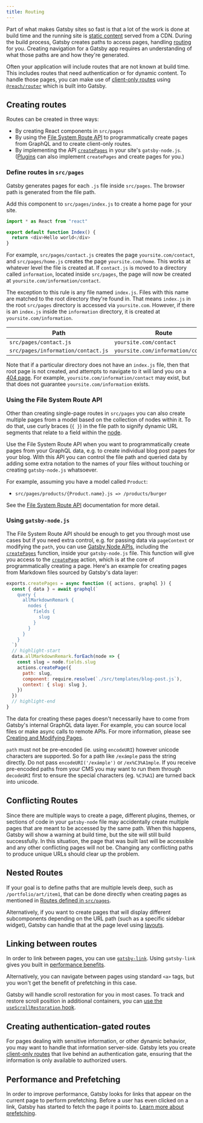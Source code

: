 ```yaml
---
title: Routing
---
```


Part of what makes Gatsby sites so fast is that a lot of the work is done at build time and the running site is [static content](/docs/adding-app-and-website-functionality/#static-pages) served from a CDN. During the build process, Gatsby creates paths to access pages, handling [routing](/docs/glossary#routing) for you. Creating navigation for a Gatsby app requires an understanding of what those paths are and how they're generated.

Often your application will include routes that are not known at build time. This includes routes that need authentication or for dynamic content. To handle those pages, you can make use of [client-only routes](/docs/how-to/routing/client-only-routes-and-user-authentication) using [`@reach/router`](/docs/reach-router-and-gatsby/) which is built into Gatsby.

## Creating routes

Routes can be created in three ways:

- By creating React components in `src/pages`
- By using the [File System Route API](/docs/reference/routing/file-system-route-api/) to programmatically create pages from GraphQL and to create client-only routes.
- By implementing the API [`createPages`](/docs/reference/config-files/gatsby-node/#createPages) in your site's `gatsby-node.js`. ([Plugins](/docs/plugins/) can also implement `createPages` and create pages for you.)

### Define routes in `src/pages`

Gatsby generates pages for each `.js` file inside `src/pages`. The browser path is generated from the file path.

Add this component to `src/pages/index.js` to create a home page for your site.

```jsx:title=src/pages/index.js
import * as React from "react"

export default function Index() {
  return <div>Hello world</div>
}
```

For example, `src/pages/contact.js` creates the page `yoursite.com/contact`, and `src/pages/home.js` creates the page `yoursite.com/home`. This works at whatever level the file is created at. If `contact.js` is moved to a directory called `information`, located inside `src/pages`, the page will now be created at `yoursite.com/information/contact`.

The exception to this rule is any file named `index.js`. Files with this name are matched to the root directory they're found in. That means `index.js` in the root `src/pages` directory is accessed via `yoursite.com`. However, if there is an `index.js` inside the `information` directory, it is created at `yoursite.com/information`.

| Path                               | Route                              |
| ---------------------------------- | ---------------------------------- |
| `src/pages/contact.js`             | `yoursite.com/contact`             |
| `src/pages/information/contact.js` | `yoursite.com/information/contact` |

Note that if a particular directory does not have an `index.js` file, then that root page is not created, and attempts to navigate to it will land you on a [404 page](/docs/how-to/adding-common-features/add-404-page/). For example, `yoursite.com/information/contact` may exist, but that does not guarantee `yoursite.com/information` exists.

### Using the File System Route API

Other than creating single-page routes in `src/pages` you can also create multiple pages from a model based on the collection of nodes within it. To do that, use curly braces (`{ }`) in the file path to signify dynamic URL segments that relate to a field within the [node](/docs/glossary#node).

Use the File System Route API when you want to programmatically create pages from your GraphQL data, e.g. to create individual blog post pages for your blog. With this API you can control the file path and queried data by adding some extra notation to the names of your files without touching or creating `gatsby-node.js` whatsoever.

For example, assuming you have a model called `Product`:

- `src/pages/products/{Product.name}.js => /products/burger`

See the [File System Route API](/docs/reference/routing/file-system-route-api/) documentation for more detail.

### Using `gatsby-node.js`

The File System Route API should be enough to get you through most use cases but if you need extra control, e.g. for passing data via `pageContext` or modifying the `path`, you can use [Gatsby Node APIs](/docs/reference/config-files/gatsby-node/), including the [`createPages`](/docs/reference/config-files/gatsby-node/#createPages) function, inside your `gatsby-node.js` file. This function will give you access to the [`createPage`](/docs/reference/config-files/actions/#createPage) action, which is at the core of programmatically creating a page. Here's an example for creating pages from Markdown files sourced by Gatsby's data layer:

```js:title=gatsby-node.js
exports.createPages = async function ({ actions, graphql }) {
  const { data } = await graphql(`
    query {
      allMarkdownRemark {
        nodes {
          fields {
            slug
          }
        }
      }
    }
  `)
  // highlight-start
  data.allMarkdownRemark.forEach(node => {
    const slug = node.fields.slug
    actions.createPage({
      path: slug,
      component: require.resolve(`./src/templates/blog-post.js`),
      context: { slug: slug },
    })
  })
  // highlight-end
}
```

The data for creating these pages doesn't necessarily have to come from Gatsby's internal GraphQL data layer. For example, you can source local files or make async calls to remote APIs. For more information, please see [Creating and Modifying Pages](/docs/creating-and-modifying-pages/).

`path` must not be pre-encoded (ie. using `encodeURI`) however unicode characters are supported. So for a path like `/exámple` pass the string directly. Do not pass `encodeURI('/exámple')` or `/ex%C3%A1mple`. If you receive pre-encoded paths from your CMS you may want to run them through `decodeURI` first to ensure the special characters (eg. `%C3%A1`) are turned back into unicode.

## Conflicting Routes

Since there are multiple ways to create a page, different plugins, themes, or sections of code in your `gatsby-node` file may accidentally create multiple pages that are meant to be accessed by the same path. When this happens, Gatsby will show a warning at build time, but the site will still build successfully. In this situation, the page that was built last will be accessible and any other conflicting pages will not be. Changing any conflicting paths to produce unique URLs should clear up the problem.

## Nested Routes

If your goal is to define paths that are multiple levels deep, such as `/portfolio/art/item1`, that can be done directly when creating pages as mentioned in [Routes defined in `src/pages`](#pages-defined-in-srcpages).

Alternatively, if you want to create pages that will display different subcomponents depending on the URL path (such as a specific sidebar widget), Gatsby can handle that at the page level using [layouts](/docs/how-to/routing/layout-components/).

## Linking between routes

In order to link between pages, you can use [`gatsby-link`](/docs/reference/built-in-components/gatsby-link/). Using `gatsby-link` gives you built in [performance benefits](#performance-and-prefetching).

Alternatively, you can navigate between pages using standard `<a>` tags, but you won't get the benefit of prefetching in this case.

Gatsby will handle scroll restoration for you in most cases. To track and restore scroll position in additional containers, you can [use the `useScrollRestoration` hook](/docs/how-to/routing/scroll-restoration/).

## Creating authentication-gated routes

For pages dealing with sensitive information, or other dynamic behavior, you may want to handle that information server-side. Gatsby lets you create [client-only routes](/docs/how-to/routing/client-only-routes-and-user-authentication) that live behind an authentication gate, ensuring that the information is only available to authorized users.

## Performance and Prefetching

In order to improve performance, Gatsby looks for links that appear on the current page to perform prefetching. Before a user has even clicked on a link, Gatsby has started to fetch the page it points to. [Learn more about prefetching](/docs/how-code-splitting-works/#prefetching-chunks).

<GuideList slug={props.slug} />
